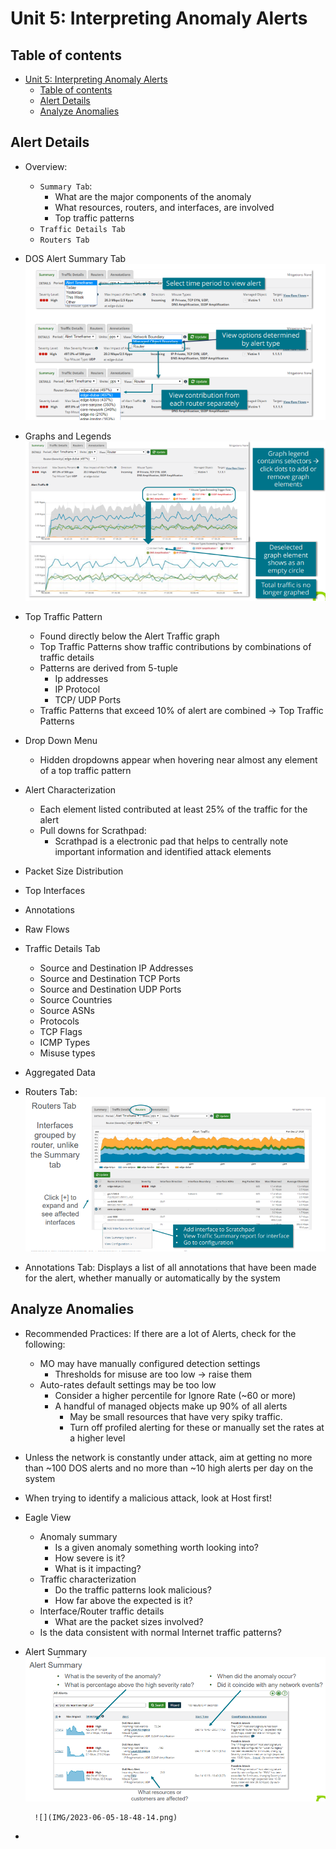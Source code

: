 # Unit 5: Interpreting Anomaly Alerts


## Table of contents

- [Unit 5: Interpreting Anomaly Alerts](#unit-5-interpreting-anomaly-alerts)
  - [Table of contents](#table-of-contents)
  - [Alert Details](#alert-details)
  - [Analyze Anomalies](#analyze-anomalies)


## Alert Details 

- Overview:
  - `Summary Tab`:
    - What are the major components of the anomaly
    - What resources, routers, and interfaces, are involved
    - Top traffic patterns
  - `Traffic Details Tab`
  - `Routers Tab`

- DOS Alert Summary Tab
        ![](IMG/2023-06-05-18-04-13.png)

- Graphs and Legends
        ![](IMG/2023-06-05-18-24-06.png)

- Top Traffic Pattern
  - Found directly below the Alert Traffic graph
  - Top Traffic Patterns show traffic contributions by combinations of traffic details
  - Patterns are derived from 5-tuple
    - Ip addresses
    - IP Protocol
    - TCP/ UDP Ports
  - Traffic Patterns that exceed 10% of alert are combined → Top Traffic Patterns

- Drop Down Menu
  - Hidden dropdowns appear when hovering near almost any element of a top traffic pattern

- Alert Characterization
  - Each element listed contributed at least 25% of the traffic for the alert
  - Pull downs for Scrathpad:   
    - Scrathpad is a electronic pad that helps to centrally note important information and identified attack elements
  
- Packet Size Distribution
- Top Interfaces
- Annotations
- Raw Flows
- Traffic Details Tab
  - Source and Destination IP Addresses
  - Source and Destination TCP Ports
  - Source and Destination UDP Ports
  - Source Countries
  - Source ASNs
  - Protocols
  - TCP Flags
  - ICMP Types
  - Misuse types

- Aggregated Data
- Routers Tab:
       ![](IMG/2023-06-05-18-41-34.png)
-  Annotations Tab: Displays a list of all annotations that have been made for the  alert, whether manually or automatically by the system

## Analyze Anomalies

- Recommended Practices: If there are a lot of Alerts, check for the following:
  - MO may have manually configured detection settings
    - Thresholds for misuse are too low -> raise them
  - Auto-rates default settings may be too low
    - Consider a higher percentile for Ignore Rate (~60 or more)    
    - A handful of managed objects make up 90% of all alerts
      - May be small resources that have very spiky traffic.    
      - Turn off profiled alerting for these or manually set the rates at a higher level

- Unless the network is constantly under attack, aim at getting no more than ~100
DOS alerts and no more than ~10 high alerts per day on the system

- When trying to identify a malicious attack, look at Host first!
  
- Eagle View
  - Anomaly summary
    - Is a given anomaly something worth looking into?
    - How severe is it?
    - What is it impacting?
  - Traffic characterization
    - Do the traffic patterns look malicious?
    - How far above the expected is it?
  - Interface/Router traffic details
    - What are the packet sizes involved?
  - Is the data consistent with normal Internet traffic patterns?

- Alert Summary
        ![](IMG/2023-06-05-18-47-07.png)

        ![](IMG/2023-06-05-18-48-14.png)

- 


